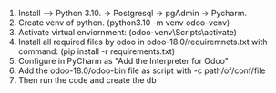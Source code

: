 1. Install --> Python 3.10. -> Postgresql -> pgAdmin -> Pycharm.
6. Create venv of python. (python3.10 -m venv odoo-venv)
7. Activate virtual enviornment: (odoo-venv\Scripts\activate)
8. Install all required files by odoo in odoo-18.0/requiremnets.txt with command: (pip install -r requirements.txt)
9. Configure in PyCharm as "Add the Interpreter for Odoo"
  10. Add the odoo-18.0/odoo-bin file as script with -c path/of/conf/file
11. Then run the code and create the db
